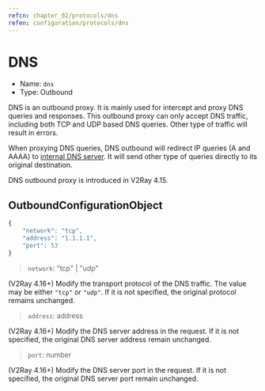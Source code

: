 ```yaml
---
refcn: chapter_02/protocols/dns
refen: configuration/protocols/dns
---
```

# DNS

* Name: `dns`
* Type: Outbound

DNS is an outbound proxy. It is mainly used for intercept and proxy DNS queries and responses. This outbound proxy can only accept DNS traffic, including both TCP and UDP based DNS queries. Other type of traffic will result in errors.

When proxying DNS queries, DNS outbound will redirect IP queries (A and AAAA) to [internal DNS server](../dns.md). It will send other type of queries directly to its original destination.

DNS outbound proxy is introduced in V2Ray 4.15.

## OutboundConfigurationObject

```javascript
{
    "network": "tcp",
    "address": "1.1.1.1",
    "port": 53
}
```

> `network`: "tcp" | "udp"

(V2Ray 4.16+) Modify the transport protocol of the DNS traffic. The value may be either `"tcp"` or `"udp"`. If it is not specified, the original protocol remains unchanged.

> `address`: address

(V2Ray 4.16+) Modify the DNS server address in the request. If it is not specified, the original DNS server address remain unchanged.

> `port`: number

(V2Ray 4.16+) Modify the DNS server port in the request. If it is not specified, the original DNS server port remain unchanged.